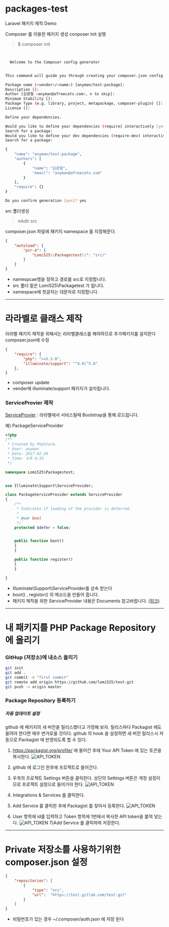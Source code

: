 # packages-test
Laravel 패키지 제작 Demo


Composer 를 이용한 패키지 생성
conposer init 실행

> $ composer init
```bash


  Welcome to the Composer config generator


This command will guide you through creating your composer.json config.

Package name (<vendor>/<name>) [anyman/test-package]:
Description []:
Author [김광철 <anyman@afreecatv.com>, n to skip]:
Minimum Stability []:
Package Type (e.g. library, project, metapackage, composer-plugin) []:
License []:

Define your dependencies.

Would you like to define your dependencies (require) interactively [yes]?
Search for a package:
Would you like to define your dev dependencies (require-dev) interactively [yes]?
Search for a package:

{
    "name": "anyman/test-package",
    "authors": [
        {
            "name": "김광철",
            "email": "anyman@afreecatv.com"
        }
    ],
    "require": {}
}

Do you confirm generation [yes]? yes
```

src 폴더생성
> mkdir src


composer.json 파일에 패키지 namespace 를 지정해준다.
```json
{
    "autoload": {
        "psr-4": {
            "Lomi525\\Packagestest\\": "src/"
        }
    }
}

```
* namespcae명을 정하고 경로를 src로 지정합니다.
* src 폴더 밑은 Lomi525\Packagetest 가 됩니다.
* namespace에 첫글자는 대문자로 지정합니다.



-----------------
# 라라벨로 클래스 제작


라라벨 패키지 제작을 위해서는  라라벨클래스를 해야하므로 추가패키지를 설치한다
composer.json에 수정
```json
{
    "require": {
        "php": ">=5.3.0",
        "illuminate/support": "^4.0|^5.0"
    },
}
```
* composer update
* vender에 illuminate/support 패키지가 설치됩니다.



### ServiceProvier 제작
[ServiceProvier](https://laravel.kr/docs/5.0/providers) : 라라벨에서 서비스될때 Bootstrap을 통해 로드됩니다.

예) PackageServiceProvider
```php
<?php
/**
 * Created by PhpStorm.
 * User: anyman
 * Date: 2017-02-24
 * Time: 오후 6:33
 */

namespace Lomi525\Packagestest;


use Illuminate\Support\ServiceProvider;

class PackageServiceProvider extends ServiceProvider
{
    /**
     * Indicates if loading of the provider is deferred.
     *
     * @var bool
     */
    protected $defer = false;


    public function boot()
    {
    }

    public function register()
    {
    }

}
```
* Illuminate\Support\ServiceProvider를 상속 받는다
* boot() , registor() 의 메소드을 만들어 줍니다.
* 패키지 제작을 위한 ServiceProvider 내용은 Documents 참고바랍니다. ([링크](https://laravel.kr/docs/5.4/packages))




-----------------
# 내 패키지를  PHP Package Repository 에 올리기

### GitHup (저장소)에 내소스 올리기

```bash
git init
git add .
git commit -m "first commit"
git remote add origin https://github.com/lomi525/test.git
git push -u origin master
```


### Package Repository 등록하기




##### 자동 업데이트 설정 #####
github 에 패키지의 새 버전을 릴리스했다고 가정해 보자.
릴리스마다 Packagist 에도 올려야 한다면 매우 번거로울 것이다. github 의 hook 을 설정하면 새 버전 릴리스시 자동으로 Packagist 에 반영되도록 할 수 있다.

1) https://packagist.org/profile/ 에 들어간 후에 Your API Token 에 있는 토큰을 복사한다.
![API_TOKEN](https://raw.githubusercontent.com/lomi525/packages-test/master/images/1.png)

2) github 에 로그인 한후에 프로젝트로 들어간다.
3) 우측의 프로젝트 Settings 버튼을 클릭한다. 상단의 Settings 버튼은 계정 설정이므로 프로젝트 설정으로 들어가야 한다.
![API_TOKEN](https://raw.githubusercontent.com/lomi525/packages-test/master/images/3.png)
4) Integrations & Services  를 클릭한다.
5) Add Service 를 클릭한 후에 Packagist 를 찾아서 등록한다.
![API_TOKEN](https://raw.githubusercontent.com/lomi525/packages-test/master/images/5.png)


6) User 항목에 id를 입력하고 Token 항목에 1번에서 복사한 API token을 붙여 넣는다.
![API_TOKEN](https://raw.githubusercontent.com/lomi525/packages-test/master/images/6.png)
7)Add Service 를 클릭하여 저장한다.



-----------------
# Private 저장소를 사용하기위한 composer.json 설정
```json
{
    "repositories": [
        {
            "type": "vcs",
            "url":  "https://test.gitlab.com/test.git"
        }
    ]
}
```
* 비밀번호가 있는 경우  ~/.composer/auth.json 에 저장 된다


